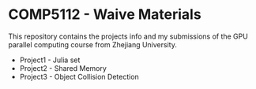 
# COMP5112 - Waive Materials

This repository contains the projects info and my submissions of the GPU parallel computing course from Zhejiang University. 

- Project1 - Julia set
- Project2 - Shared Memory
- Project3 - Object Collision Detection